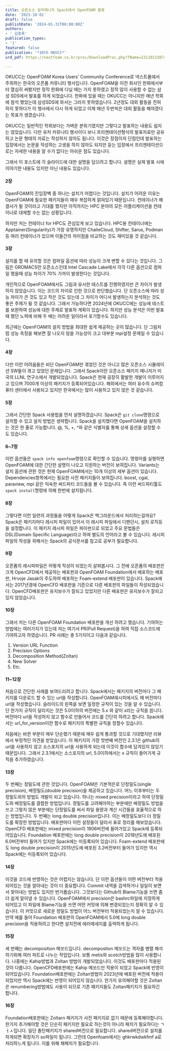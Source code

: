 ```yaml
---
title: 오픈소스 설치매니저 Spack에서 OpenFOAM 활용
date: '2023-10-01'
draft: false
publishDate: '2024-01-31T08:00:00Z'
authors:
- ' 김종록'
publication_types:
- '1'
featured: false
publication: '*10th OKUCC*'
urd_pdf: https://nextfoam.co.kr/proc/DownloadProc.php?fName=231101150741_stiSq0tEeT.pdf&realfName=10thOKUCC_%EC%98%A4%ED%94%88%EC%86%8C%EC%8A%A4%20%EC%84%A4%EC%B9%98%EB%A7%A4%EB%8B%88%EC%A0%80%20Spack%EC%97%90%EC%84%9C%20OpenFOAM%20%ED%99%9C%EC%9A%A9.pdf

---
```


OKUCC는 OpenFOAM Korea Users’ Community Conference로 넥스트폼에서 주최하는 한국의 오픈폼 커뮤니티 행사입니다.
OpenFOAM을 이전 회사인 한화에서부터 열심히 써봤지만 정작 한화에 다닐 때는 가지 못하였고 정작 많이 사용할 수 없는 삼성 SDS에서 발표를 하게 되었습니다.
한화에 있을 때는 OKUCC는 아니지만 매년 학회에 참석 했었는데 삼성SDS에 와서는 그러지 못하였습니다.
2년정도 대외 활동을 전혀 하지 못하다가 이 행사에서 다시 하게 되었고 이제 매년 두번씩은 대외 활동을 해야겠다는 목표가 생겼습니다.

OKUCC는 일반적인 학회보다는 가벼운 분위기였지만 그렇다고 발표하는 내용도 쉽지는 않았습니다.
다만 유저 커뮤니티 행사이다 보니 프리젠테이션형식의 발표자료만 공유하고 논문 형태의 자료는 작성하지 않아도 됩니다.
이것은 장점이자 단점인데 발표하는 입장에서는 논문을 작성하는 고생을 하지 않아도 되지만 듣는 입장에서 프리젠테이션으로는 자세한 내용을 알 수가 없다는 아쉬운 점도 있습니다.

그래서 이 포스트에 각 슬라이드에 대한 설명을 담으려고 합니다.
설명은 실제 발표 시에 이야기한 내용도 있지만 아닌 내용도 있습니다.


#### 2장
OpenFOAM의 진입장벽 중 하나는 설치가 어렵다는 것입니다. 설치가 어려운 이유는 OpenFOAM에 필요한 패키지들이 매우 복잡하게 얽혀있기 때문입니다.
컨테이너가 해결사가 될 것이라고 기대를 했지만 아직까지는 HPC 분야의 모든 어플리케이션을 컨테이너로 대체할 수는 없는 상황입니다.

하지만 저는 컨테이너 for HPC도 관심있게 보고 있습니다. 
HPC용 컨테이너에는 Apptainer(Singularity)가 가장 유명하지만 ChalieCloud, Shifter, Sarus, Podman 등 여러 컨테이너가 있으며 이들간의 차이점을 비교하는 것도 재미있을 것 같습니다.

#### 3장
설치를 할 때 유의할 것은 컴파일 옵션에 따라 성능이 크게 변할 수 있다는 것입니다.
그림은 GROMACS란 오픈소스인데 Intel Cascade Lake에서 각각 다른 옵션으로 컴파일 했을때 성능 차이가 70% 가까이 발생한다는 것입니다.

개인적으로 OpenFOAM에서도 그림과 유사한 테스트를 진행하였지만 큰 차이가 발생하지 않았습니다. 이는 코드의 차이로 인한 것으로 판단했습니다.
단 오픈소스에 따라 성능 차이가 큰 것도 있고 작은 것도 있는데 그 차이가 어디서 발생하는지 분석하는 것도 좋은 주제가 될 것 같습니다. 
그래서 가능하다면 2024년에 OKUCC에는 성능에 테스트를 보완하여 성능에 대한 주제로 발표하 계획이 있습니다.
하지만 성능 분석은 이번 발표 때 했던 노력에 비해 두 배는 어려운 일이라서 포기할수도 있습니다.

최근에는 OpenFOAM의 설치 방법을 최대한 쉽게 제공하는 곳이 많습니다.
단 그림처럼 성능 측정을 해보면 잘 나오지 않을 가능성이 크고 대부분 mpi설정 문제일 수 있습니다.

#### 4장
다만 이런 어려움들은 비단 OpenFOAM만 겪었던 것은 아니고 많은 오픈소스 시뮬레이션 SW들이 겪고 있었던 문제입니다.
그래서 Spack이란 오픈소스 패키지 매니저가 미국의 LLNL 연구소에서 개발되었습니다.
Spack은 현재 굉장히 활발한 개발이 이루어지고 있으며 7000개 이상의 패키지가 등록되어있습니다.
해외에서는 여러 유수의 슈퍼컴퓨터 센터에서 사용되고 있지만 한국에서는 많이 사용하고 있지 않은 것 같습니다.

#### 5장
그래서 간단한 Spack 사용법을 먼저 설명하겠습니다.
Spack은 `git clone`명령으로 설치할 수 있고 설치 방법은 생략합니다.
Spack을 설치했다면 OpenFOAM을 설치하는 것은 한 줄로 가능합니다. 
@, %, +, ^와 같은 식별자를 통해 상세 옵션을 설정할 수도 있습니다.

#### 6~7장
이런 옵션들은 `spack info openfoam`명령으로 확인할 수 있습니다.
명령어를 실행하면 OpenFOAM에 대한 간단한 설명이 나오고 지원하는 버전이 보여집니다.
Variants는 설치 옵션에 관한 것은 현재 OpenFOAM에서는 10개 이상의 세부 옵션이 있습니다.
Dependencies항목에서는 필요한 사전 패키지들이 보여집니다. boost, cgal, paraview, mpi 같은 익숙한 써드파티 코드들을 볼 수 있습니다.
즉 이런 써드파티툴도 `spack install`명령에 의해 한번에 설치됩니다.

#### 8장
그렇다면 이런 일련의 과정들을 어떻게 Spack은 백그라운드에서 처리하는걸까요?
Spack은 패키지마다 레시피 파일이 있어서 이 레시피 파일에서 디펜던시, 설치 로직등을 설정합니다.
이 패키지 레시피 파일은 파이썬으로 되었고 주요 문법들은 DSL(Domain Specific Language)라고 하여 별도의 언어라고 볼 수 있습니다.
레시피 파일의 작성을 위해서는 Spack의 공식문서를 참고로 공부가 필요합니다.


#### 9장
오픈폼의 레시피파일은 어떻게 작성이 되었는지 살펴봅시다.
그 전에 오픈폼의 배포판은 크게 OpenCFD에서 제공하는 배포판과 OpenFOAM Foundation에서 배포하는 배포판, Hrvoje Jasak이 주도하여 배포하는 Foam-extend 배포판이 있습니다.
Spack에서는 2017년경에 OpenCFD 배포판을 기준으로 다른 배포판의 파일들이 작성되었습니다.
OpenCFD배포판은 유지보수가 잘되고 있었지만 다른 배포판은 유지보수가 잘되고 있지 않았습니다.


#### 10장
그래서 저는 다른 OpenFOAM Foundation 배포판을 개선 하려고 했습니다.
기여하는 방법에는 여러가지가 있는데 저는 여기서 PR(Pull Request)을 하여 직접 소스코드에 기여하고자 하였습니다.
PR 사례는 총 5가지이고 다음과 같습니다.
1. Version URL Function
2. Precision Options
3. Decomposition Method(Zoltan)
4. New Solver
5. Etc.

#### 11~12장
처음으로 간단한 사례를 보여드리려고 합니다.
Spack에서는 패키지의 버전마다 그 패키지를 다운로드 할 수 있는 url을 작성합니다.
OpenFOAM레시피에서도 매 버전마다 url을 작성했습니다.
슬라이드의 왼쪽을 보면 일정한 규칙이 있는 것을 알 수 있습니다.
단 한가지 규칙이 달라지는 것은 5.0이하의 버전에는 5.x 와 같이 x라는 규칙을 씁니다. 
버전마다 url을 작성하지 않고 함수로 만들어서 코드를 간단히 하려고 합니다.
Spack에서는 url_for_version이란 함수로 패키지의 특별한 규칙을 정할수 있습니다.

처음에는 바뀐 부분이 매우 단순했기 때문에 매우 쉽게 통과할 것으로 기대했지만 리뷰에서 부정적인 의견을 받았습니다.
이 패키지의 가장 첫번째 버전인 2.3.1은 github의 url을 사용하지 않고 소스포지의 url을 사용하게 되는데 이것이 함수에 담겨있지 않았기 때문입니다.
그래서 2.3.1에서는 소스포지의 url, 5.0이하에서는 x 규칙이 들어가게 규칙을 추가하였습니다.
 

#### 13장

두 번째는 정밀도에 관한 것입니다.
OpenFOAM은 기본적은로 단정밀도(single precision), 배정밀도(double precision)을 제공하고 있습니다.
어느 이후부터는 두 정밀도외의 방법도 개발이 되고 있습니다. 
하나는 mixed precision이라고 하여 단정밀도와 배정밀도를 결합한 방법입니다.
정밀도를 고려해야하는 부분에만 배정밀도 방법을 쓰고 그렇지 않은 부분에는 단정밀도를 써서 파일 용량과 계산 시간들을 효율적으로 하는 방법입니다.
두 번째는 long double precision입니다. 이는 배정밀도보다 더 정밀도를 확장한 방법입니다.
배포판마다 이런 설정들이 달라서 표로 정리를 해보았습니다.
OpenCFD 배포판에는 mixed precision이 1906버전에 들어가있고 Spack에 등록되어있습니다.
Foundation 배포판에는 long double precision이 2018년도에 배포된 6.0버전부터 들어가 있지만 Spack에는 미등록되어 있습니다.
Foam-extend 배포판에도 long double precision이 2015년도에 배포된 3.2버전부터 들어가 있지만 역시 Spack에는 미등록되어 있습니다. 

#### 14장
이것을 코드에 반영하는 것은 어렵지는 않습니다. 
단 이런 옵션들이 어떤 버전부터 적용되어있는 것을 알아내는 것이 더 중요합니다.
Commit 내역을 검색하거나 일일이 보면서 찾아내는 방법도 있지만 번거롭습니다.
그것보다는 Github의 Blame기능을 쓰면 좀 더 쉽게 알아낼 수 있습니다.
OpenFOAM에서 precision은 bashrc파일에 지정하게 되어있고 이 파일에 Blame기능을 쓰면 어떤 커밋에 의해 변경되었는지 정확히 알 수 있습니다.
이 커밋으로 새로운 정밀도 방법이 어느 버전부터 적용되었는지 알 수 있습니다.
만약 예를 들어 Foundation 배포판의 OpenFOAM에서 5.0에 long double precision을 적용하려고 한다면 설치전에 에러메세지를 출력하게 됩니다.


#### 15장
세 번째는 decomposition 메쏘드입니다. 
decompostion 메쏘드는 격자를 병렬 해석하기위해 여러 파트로 나누는 작업입니다.
보통 metis와 scotch방법을 많이 사용합니다.
나중에는 Kahip방법과 Zoltan 방법이 개발되었습니다. 
이것도 배포판마다 적용된 것이 다릅니다. 
OpenCFD배포판에는 Kahip 메쏘드만 적용이 되었고 Spack에 반영이 되어있습니다.
Foundation배포판에는 Zoltan방법이 2023년에 배포된 버전에 적용이 되었지만 역시 Spack에는 반영이 되어있지 않습니다.
한가지 유의해야할 것은 Zoltan은 renumbering방법에도 사용이 되므로 기존 패키지들도 Zoltan패키지가 필요하긴 합니다.

#### 16장

Foundation배포판에는 Zoltarn 패키지가 사전 패키지로 없기 때문에 등록해야합니다.
한가지 추가해야할 것은 단순히 패키지만 필요로 하는것이 아니라 패치가 필요하다는 ㄱ ㅓㅅ입니다.
일단 졸탄패키지가 shared버전으로 필요합니다. shared버전으로 설치를 하게되면 확장자가 so파일이 됩니다.
그런데 Openfoam에서는 ghkrwkdwkfmf a로 처리하느게 됩니다.
이를 위해 채패치가 필요합니다.
